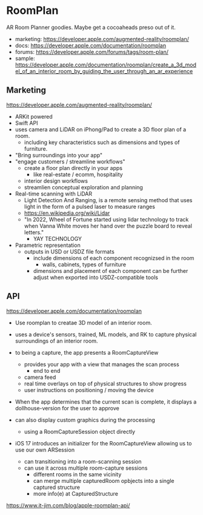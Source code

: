 # RoomPlan

AR Room Planner goodies.  Maybe get a cocoaheads preso out of it.

* marketing: https://developer.apple.com/augmented-reality/roomplan/
* docs: https://developer.apple.com/documentation/roomplan
* forums: https://developer.apple.com/forums/tags/room-plan/
* sample: https://developer.apple.com/documentation/roomplan/create_a_3d_model_of_an_interior_room_by_guiding_the_user_through_an_ar_experience


## Marketing

https://developer.apple.com/augmented-reality/roomplan/

* ARKit powered
* Swift API
* uses camera and LiDAR on iPhong/Pad to create a 3D floor plan of a room.
    - including key characteristics such as dimensions and types of furniture.
* "Bring surroundings into your app"
* "engage customers / streamline workflows"
    - create a floor plan directly in your apps
         - like real-estate / ecomm, hospitality
    - interior design workflows
    - streamlien conceptual exploration and planning
* Real-time scanning with LiDAR
    - Light Detection And Ranging, is a remote sensing method that uses light in the form of a pulsed laser to measure ranges 
    - https://en.wikipedia.org/wiki/Lidar
    - "In 2022, Wheel of Fortune started using lidar technology to
      track when Vanna White moves her hand over the puzzle board to
      reveal letters."
      - YAY TECHNOLOGY
* Parametric representation
    - outputs in USD or USDZ file formats
       - include dimensions of each component recognizsed in the room
           - walls, cabinets, types of furniture
       - dimensions and placement of each component can be further
         adjust when exported into USDZ-compatible tools

## API

https://developer.apple.com/documentation/roomplan

- Use roomplan to creatae  3D model of an interior room.
- uses a device's sensors, trained, ML models, and RK to capture
  physical surroundings of an interior room.
- to being a capture, the app presents a RoomCaptureView
    - provides your app with a view that manages the scan process
      - end to end
    - camera feed
    - real time overlays on top of physical structures to show progress
    - user instructions on positioning / moving the device
- When the app determines that the current scan is complete, it 
  displays a dollhouse-version for the user to approve
- can also display custom graphics during the processing
  - using a RoomCaptureSession object directly

- iOS 17 introduces an initializer for the RoomCaptureView allowing
  us to use our own ARSession
    - can transitioning into a room-scanning session 
    - can use it across multiple room-capture sessions
      - different rooms in the same vicinity
      - can merge multiple capturedRoom opbjects into a single
        captured structure
      - more info(e) at CapturedStructure


https://www.it-jim.com/blog/apple-roomplan-api/
